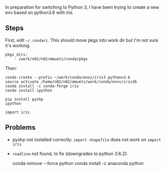 In preparation for switching to Python 3, I have been trying to create a new env based on python3.6
with iris. 

Steps
-----

First, edit `~/.condarc`. This should move pkgs into work dir but I'm not sure it's working.

    pkgs_dirs:
        - /work/n02/n02/mmuetz/conda/pkgs

Then:

    conda create --prefix ~/work/conda/envs/iris3 python=3.6
    source activate /home/n02/n02/mmuetz/work/conda/envs/iris36
    conda install -c conda-forge iris
    conda install ipython

    pip install pyshp
    ipython

>>>

    import iris

Problems
--------

* pyshp not installed correctly: `import shapefile` does not work on `import iris`
* `readline` not found, to fix (downgrades to python 3.6.2):

    conda remove --force python
    conda install -c anaconda python
